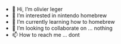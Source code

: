 - 👋 Hi, I’m olivier leger
- 👀 I’m interested in nintendo homebrew
- 🌱 I’m currently learning how to homebrew
- 💞️ I’m looking to collaborate on ... nothing
- 📫 How to reach me ... dont

<!---
olivleger/olivleger is a ✨ special ✨ repository because its `README.md` (this file) appears on your GitHub profile.
You can click the Preview link to take a look at your changes.
--->

